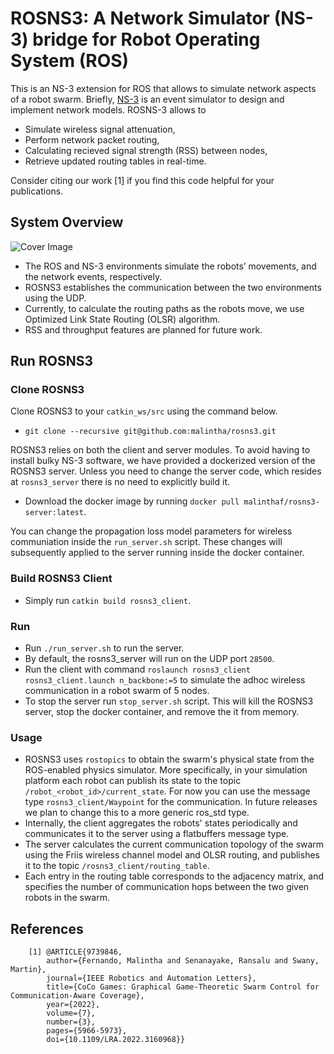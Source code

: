 # ROSNS3: A Network Simulator (NS-3) bridge for Robot Operating System (ROS) 

This is an NS-3 extension for ROS that allows to simulate network aspects of a robot swarm. Briefly, [NS-3](https://www.nsnam.org/) is an event simulator to design and implement network models. ROSNS-3 allows to
- Simulate wireless signal attenuation,
- Perform network packet routing,
- Calculating recieved signal strength (RSS) between nodes,
- Retrieve updated routing tables in real-time.

Consider citing our work [1] if you find this code helpful for your publications.

## System Overview

![Cover Image](https://github.com/malintha/rosns3_client/blob/master/cover.png?raw=true)

- The ROS and NS-3 environments simulate the robots’ movements, and the network events, respectively.
- ROSNS3 establishes the communication between the two environments using the UDP.
- Currently, to calculate the routing paths as the robots move, we use Optimized Link State Routing (OLSR) algorithm.
- RSS and throughput features are planned for future work.

## Run ROSNS3

### Clone ROSNS3

Clone ROSNS3 to your `catkin_ws/src` using the command below.

 - `git clone --recursive git@github.com:malintha/rosns3.git`

ROSNS3 relies on both the client and server modules. To avoid having to install bulky NS-3 software, we have provided a dockerized version of the ROSNS3 server. Unless you need to change the server code, which resides at `rosns3_server` there is no need to explicitly build it.
- Download the docker image by running `docker pull malinthaf/rosns3-server:latest`.

You can change the propagation loss model parameters for wireless communiation inside the `run_server.sh` script. These changes will subsequently applied to the server running inside the docker container.

### Build ROSNS3 Client

- Simply run `catkin build rosns3_client`.

### Run

- Run `./run_server.sh` to run the server.
- By default, the rosns3_server will run on the UDP port `28500`.
- Run the client with command `roslaunch rosns3_client rosns3_client.launch n_backbone:=5` to simulate the adhoc wireless communication in a robot swarm of 5 nodes.
- To stop the server run `stop_server.sh` script. This will kill the ROSNS3 server, stop the docker container, and remove the it from memory.

### Usage

 - ROSNS3 uses `rostopics` to obtain the swarm's physical state from the ROS-enabled physics simulator. More specifically, in your simulation platform each robot can publish its state to the topic `/robot_<robot_id>/current_state`. For now you can use the message type `rosns3_client/Waypoint` for the communication. In future releases we plan to change this to a more generic ros_std type.
 - Internally, the client aggregates the robots' states periodically and communicates it to the server using a flatbuffers message type.
 - The server calculates the current communication topology of the swarm using the Friis wireless channel model and OLSR routing, and publishes it to the topic `/rosns3_client/routing_table`.
 - Each entry in the routing table corresponds to the adjacency matrix, and specifies the number of communication hops between the two given robots in the swarm.

## References

        [1] @ARTICLE{9739846,
            author={Fernando, Malintha and Senanayake, Ransalu and Swany, Martin},
            journal={IEEE Robotics and Automation Letters}, 
            title={CoCo Games: Graphical Game-Theoretic Swarm Control for Communication-Aware Coverage}, 
            year={2022},
            volume={7},
            number={3},
            pages={5966-5973},
            doi={10.1109/LRA.2022.3160968}}
